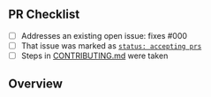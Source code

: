 <!-- 👋 Hi, thanks for sending a PR to astro-konamimojisplosion! 💖.
Please fill out all fields below and make sure each item is true and [x] checked.
Otherwise we may not be able to review your PR. -->

## PR Checklist

- [ ] Addresses an existing open issue: fixes #000
- [ ] That issue was marked as [`status: accepting prs`](https://github.com/JoshuaKGoldberg/astro-konamimojisplosion/issues?q=is%3Aopen+is%3Aissue+label%3A%22status%3A+accepting+prs%22)
- [ ] Steps in [CONTRIBUTING.md](https://github.com/JoshuaKGoldberg/astro-konamimojisplosion/blob/main/.github/CONTRIBUTING.md) were taken

## Overview

<!-- Description of what is changed and how the code change does that. -->

